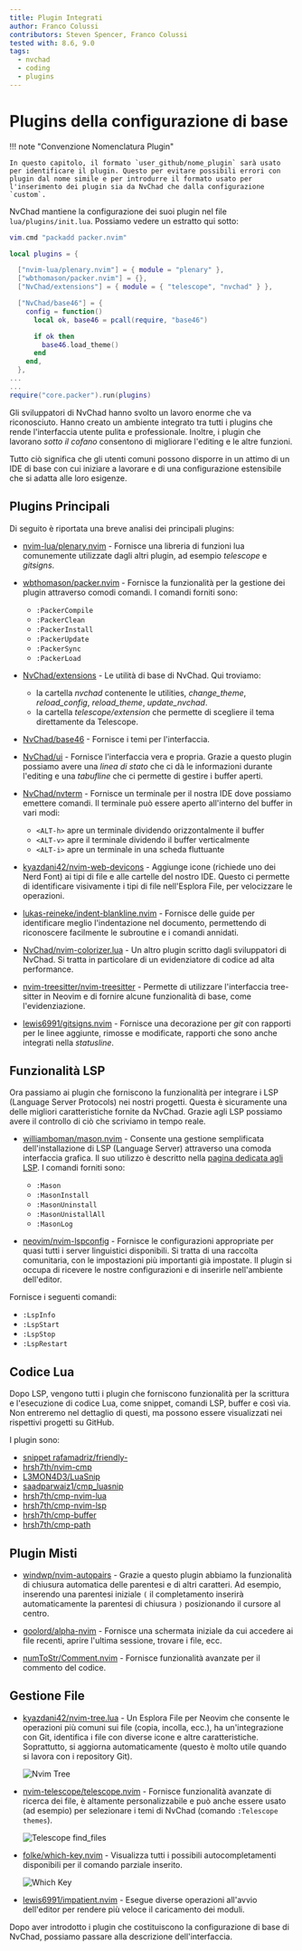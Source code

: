 ```yaml
---
title: Plugin Integrati
author: Franco Colussi
contributors: Steven Spencer, Franco Colussi
tested with: 8.6, 9.0
tags:
  - nvchad
  - coding
  - plugins
---
```


# Plugins della configurazione di base

!!! note "Convenzione Nomenclatura Plugin"

    In questo capitolo, il formato `user_github/nome_plugin` sarà usato per identificare il plugin. Questo per evitare possibili errori con plugin dal nome simile e per introdurre il formato usato per l'inserimento dei plugin sia da NvChad che dalla configurazione `custom`.

NvChad mantiene la configurazione dei suoi plugin nel file `lua/plugins/init.lua`. Possiamo vedere un estratto qui sotto:

```lua
vim.cmd "packadd packer.nvim"

local plugins = {

  ["nvim-lua/plenary.nvim"] = { module = "plenary" },
  ["wbthomason/packer.nvim"] = {},
  ["NvChad/extensions"] = { module = { "telescope", "nvchad" } },

  ["NvChad/base46"] = {
    config = function()
      local ok, base46 = pcall(require, "base46")

      if ok then
        base46.load_theme()
      end
    end,
  },
...
...
require("core.packer").run(plugins)
```

Gli sviluppatori di NvChad hanno svolto un lavoro enorme che va riconosciuto. Hanno creato un ambiente integrato tra tutti i plugins che rende l'interfaccia utente pulita e professionale. Inoltre, i plugin che lavorano *sotto il cofano* consentono di migliorare l'editing e le altre funzioni.

Tutto ciò significa che gli utenti comuni possono disporre in un attimo di un IDE di base con cui iniziare a lavorare e di una configurazione estensibile che si adatta alle loro esigenze.

## Plugins Principali

Di seguito è riportata una breve analisi dei principali plugins:

- [nvim-lua/plenary.nvim](https://github.com/nvim-lua/plenary.nvim) - Fornisce una libreria di funzioni lua comunemente utilizzate dagli altri plugin, ad esempio *telescope* e *gitsigns*.

- [wbthomason/packer.nvim](https://github.com/wbthomason/packer.nvim) - Fornisce la funzionalità per la gestione dei plugin attraverso comodi comandi. I comandi forniti sono:

  - `:PackerCompile`
  - `:PackerClean`
  - `:PackerInstall`
  - `:PackerUpdate`
  - `:PackerSync`
  - `:PackerLoad`

- [NvChad/extensions](https://github.com/NvChad/extensions) - Le utilità di base di NvChad. Qui troviamo:

  - la cartella *nvchad* contenente le utilities, *change_theme*, *reload_config*, *reload_theme*, *update_nvchad*.
  - la cartella *telescope/extension* che permette di scegliere il tema direttamente da Telescope.

- [NvChad/base46](https://github.com/NvChad/base46) - Fornisce i temi per l'interfaccia.

- [NvChad/ui](https://github.com/NvChad/ui) - Fornisce l'interfaccia vera e propria. Grazie a questo plugin possiamo avere una *linea di stato* che ci dà le informazioni durante l'editing e una *tabufline* che ci permette di gestire i buffer aperti.

- [NvChad/nvterm](https://github.com/NvChad/nvterm) - Fornisce un terminale per il nostra IDE dove possiamo emettere comandi. Il terminale può essere aperto all'interno del buffer in vari modi:

  - `<ALT-h>` apre un terminale dividendo orizzontalmente il buffer
  - `<ALT-v>` apre il terminale dividendo il buffer verticalmente
  - `<ALT-i>` apre un terminale in una scheda fluttuante

- [kyazdani42/nvim-web-devicons](https://github.com/kyazdani42/nvim-web-devicons) - Aggiunge icone (richiede uno dei Nerd Font) ai tipi di file e alle cartelle del nostro IDE. Questo ci permette di identificare visivamente i tipi di file nell'Esplora File, per velocizzare le operazioni.

- [lukas-reineke/indent-blankline.nvim](https://github.com/lukas-reineke/indent-blankline.nvim) - Fornisce delle guide per identificare meglio l'indentazione nel documento, permettendo di riconoscere facilmente le subroutine e i comandi annidati.

- [NvChad/nvim-colorizer.lua](https://github.com/NvChad/nvim-colorizer.lua) - Un altro plugin scritto dagli sviluppatori di NvChad. Si tratta in particolare di un evidenziatore di codice ad alta performance.

- [nvim-treesitter/nvim-treesitter](https://github.com/nvim-treesitter/nvim-treesitter) - Permette di utilizzare l'interfaccia tree-sitter in Neovim e di fornire alcune funzionalità di base, come l'evidenziazione.

- [lewis6991/gitsigns.nvim](https://github.com/lewis6991/gitsigns.nvim) - Fornisce una decorazione per *git* con rapporti per le linee aggiunte, rimosse e modificate, rapporti che sono anche integrati nella *statusline*.

## Funzionalità LSP

Ora passiamo ai plugin che forniscono la funzionalità per integrare i LSP (Language Server Protocols) nei nostri progetti. Questa è sicuramente una delle migliori caratteristiche fornite da NvChad. Grazie agli LSP possiamo avere il controllo di ciò che scriviamo in tempo reale.

- [williamboman/mason.nvim](https://github.com/williamboman/mason.nvim) - Consente una gestione semplificata dell'installazione di LSP (Language Server) attraverso una comoda interfaccia grafica. Il suo utilizzo è descritto nella [pagina dedicata agli LSP](../custom/lsp.md). I comandi forniti sono:

  - `:Mason`
  - `:MasonInstall`
  - `:MasonUninstall`
  - `:MasonUnistallAll`
  - `:MasonLog`

- [neovim/nvim-lspconfig](https://github.com/neovim/nvim-lspconfig) - Fornisce le configurazioni appropriate per quasi tutti i server linguistici disponibili. Si tratta di una raccolta comunitaria, con le impostazioni più importanti già impostate. Il plugin si occupa di ricevere le nostre configurazioni e di inserirle nell'ambiente dell'editor.

Fornisce i seguenti comandi:

  - `:LspInfo`
  - `:LspStart`
  - `:LspStop`
  - `:LspRestart`

## Codice Lua

Dopo LSP, vengono tutti i plugin che forniscono funzionalità per la scrittura e l'esecuzione di codice Lua, come snippet, comandi LSP, buffer e così via. Non entreremo nel dettaglio di questi, ma possono essere visualizzati nei rispettivi progetti su GitHub.

I plugin sono:

- [snippet rafamadriz/friendly-](https://github.com/rafamadriz/friendly-snippets)
- [hrsh7th/nvim-cmp](https://github.com/hrsh7th/nvim-cmp)
- [L3MON4D3/LuaSnip](https://github.com/L3MON4D3/LuaSnip)
- [saadparwaiz1/cmp_luasnip](https://github.com/saadparwaiz1/cmp_luasnip)
- [hrsh7th/cmp-nvim-lua](https://github.com/hrsh7th/cmp-nvim-lua)
- [hrsh7th/cmp-nvim-lsp](https://github.com/hrsh7th/cmp-nvim-lsp)
- [hrsh7th/cmp-buffer](https://github.com/hrsh7th/cmp-buffer)
- [hrsh7th/cmp-path](https://github.com/hrsh7th/cmp-path)

## Plugin Misti

- [windwp/nvim-autopairs](https://github.com/windwp/nvim-autopairs) - Grazie a questo plugin abbiamo la funzionalità di chiusura automatica delle parentesi e di altri caratteri. Ad esempio, inserendo una parentesi iniziale `(` il completamento inserirà automaticamente la parentesi di chiusura `)` posizionando il cursore al centro.

- [goolord/alpha-nvim](https://github.com/goolord/alpha-nvim) - Fornisce una schermata iniziale da cui accedere ai file recenti, aprire l'ultima sessione, trovare i file, ecc.

- [numToStr/Comment.nvim](https://github.com/numToStr/Comment.nvim) - Fornisce funzionalità avanzate per il commento del codice.

## Gestione File

- [kyazdani42/nvim-tree.lua](https://github.com/kyazdani42/nvim-tree.lua) - Un Esplora File per Neovim che consente le operazioni più comuni sui file (copia, incolla, ecc.), ha un'integrazione con Git, identifica i file con diverse icone e altre caratteristiche. Soprattutto, si aggiorna automaticamente (questo è molto utile quando si lavora con i repository Git).

  ![Nvim Tree](../images/nvim_tree.png)

- [nvim-telescope/telescope.nvim](https://github.com/nvim-telescope/telescope.nvim) - Fornisce funzionalità avanzate di ricerca dei file, è altamente personalizzabile e può anche essere usato (ad esempio) per selezionare i temi di NvChad (comando `:Telescope themes`).

  ![Telescope find_files](../images/telescope_find_files.png)

- [folke/which-key.nvim](https://github.com/folke/which-key.nvim) - Visualizza tutti i possibili autocompletamenti disponibili per il comando parziale inserito.

  ![Which Key](../images/which_key.png)

- [lewis6991/impatient.nvim](https://github.com/lewis6991/impatient.nvim) - Esegue diverse operazioni all'avvio dell'editor per rendere più veloce il caricamento dei moduli.

Dopo aver introdotto i plugin che costituiscono la configurazione di base di NvChad, possiamo passare alla descrizione dell'interfaccia.
